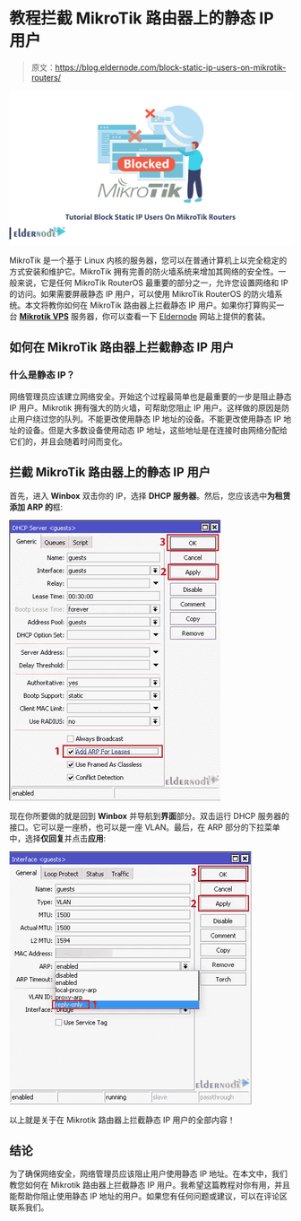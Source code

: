 # 教程拦截 MikroTik 路由器上的静态 IP 用户

> 原文：<https://blog.eldernode.com/block-static-ip-users-on-mikrotik-routers/>

![Tutorial Block Static IP Users On MikroTik Routers](img/4c71edc1a76abe909056f416f480ccc5.png)

MikroTik 是一个基于 Linux 内核的服务器，您可以在普通计算机上以完全稳定的方式安装和维护它。MikroTik 拥有完善的防火墙系统来增加其网络的安全性。一般来说，它是任何 MikroTik RouterOS 最重要的部分之一，允许您设置网络和 IP 的访问。如果需要屏蔽静态 IP 用户，可以使用 MikroTik RouterOS 的防火墙系统。本文将教你如何在 MikroTik 路由器上拦截静态 IP 用户。如果你打算购买一台 **[Mikrotik VPS](https://eldernode.com/mikrotik-vps-server/)** 服务器，你可以查看一下 [Eldernode](https://eldernode.com/) 网站上提供的套装。

## **如何在 MikroTik 路由器上拦截静态 IP 用户**

### **什么是静态 IP？**

网络管理员应该建立网络安全。开始这个过程最简单也是最重要的一步是阻止静态 IP 用户。Mikrotik 拥有强大的防火墙，可帮助您阻止 IP 用户。这样做的原因是防止用户绕过您的队列。不能更改使用静态 IP 地址的设备。不能更改使用静态 IP 地址的设备。但是大多数设备使用动态 IP 地址，这些地址是在连接时由网络分配给它们的，并且会随着时间而变化。

## **拦截 MikroTik 路由器上的静态 IP 用户**

首先，进入 **Winbox** 双击你的 IP，选择 **DHCP 服务器**。然后，您应该选中**为租赁添加 ARP 的**框:

![Static-IP-address-add-arp](img/a4a5726ea7ec77f4d26471b0f10fe7ab.png)

现在你所要做的就是回到 **Winbox** 并导航到**界面**部分。双击运行 DHCP 服务器的接口。它可以是一座桥，也可以是一座 VLAN。最后，在 ARP 部分的下拉菜单中，选择**仅回复**并点击**应用**:

![Static-IP-address-add-arp](img/58ebd6dfa98986a5a361af10bba888e0.png)

以上就是关于在 Mikrotik 路由器上拦截静态 IP 用户的全部内容！

## 结论

为了确保网络安全，网络管理员应该阻止用户使用静态 IP 地址。在本文中，我们教您如何在 Mikrotik 路由器上拦截静态 IP 用户。我希望这篇教程对你有用，并且能帮助你阻止使用静态 IP 地址的用户。如果您有任何问题或建议，可以在评论区联系我们。